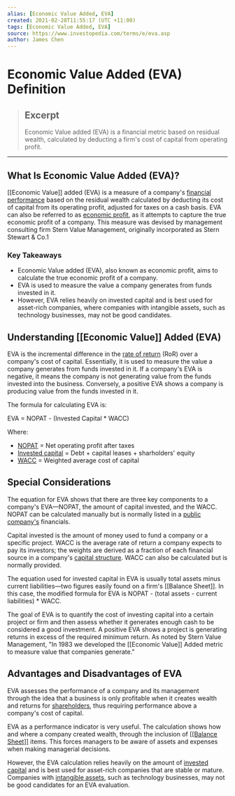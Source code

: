 ```yaml
---
alias: [Economic Value Added, EVA]
created: 2021-02-28T11:55:17 (UTC +11:00)
tags: [Economic Value Added, EVA]
source: https://www.investopedia.com/terms/e/eva.asp
author: James Chen
---
```


# Economic Value Added (EVA) Definition

> ## Excerpt
> Economic Value added (EVA) is a financial metric based on residual wealth, calculated by deducting a firm's cost of capital from operating profit.

---
## What Is Economic Value Added (EVA)?

[[Economic Value]] added (EVA) is a measure of a company's [financial performance](https://www.investopedia.com/terms/f/financialperformance.asp) based on the residual wealth calculated by deducting its cost of capital from its operating profit, adjusted for taxes on a cash basis. EVA can also be referred to as [economic profit](https://www.investopedia.com/terms/e/economicprofit.asp), as it attempts to capture the true economic profit of a company. This measure was devised by management consulting firm Stern Value Management, originally incorporated as Stern Stewart & Co.1

### Key Takeaways

-   Economic Value added (EVA), also known as economic profit, aims to calculate the true economic profit of a company.
-   EVA is used to measure the value a company generates from funds invested in it.
-   However, EVA relies heavily on invested capital and is best used for asset-rich companies, where companies with intangible assets, such as technology businesses, may not be good candidates.

## Understanding [[Economic Value]] Added (EVA)

EVA is the incremental difference in the [rate of return](https://www.investopedia.com/terms/r/rateofreturn.asp) (RoR) over a company's cost of capital. Essentially, it is used to measure the value a company generates from funds invested in it. If a company's EVA is negative, it means the company is not generating value from the funds invested into the business. Conversely, a positive EVA shows a company is producing value from the funds invested in it.

The formula for calculating EVA is:

EVA = NOPAT - (Invested Capital \* WACC)

Where:

-   [NOPAT](https://www.investopedia.com/terms/n/nopat.asp) = Net operating profit after taxes
-   [Invested capital](https://www.investopedia.com/terms/i/invested-capital.asp) = Debt + capital leases + sharholders' equity
-   [WACC](https://www.investopedia.com/terms/w/wacc.asp) = Weighted average cost of capital

## Special Considerations

The equation for EVA shows that there are three key components to a company's EVA—NOPAT, the amount of capital invested, and the WACC. NOPAT can be calculated manually but is normally listed in a [public company's](https://www.investopedia.com/terms/p/publiccompany.asp) financials.

Capital invested is the amount of money used to fund a company or a specific project. WACC is the average rate of return a company expects to pay its investors; the weights are derived as a fraction of each financial source in a company's [capital structure](https://www.investopedia.com/terms/c/capitalstructure.asp). WACC can also be calculated but is normally provided.

The equation used for invested capital in EVA is usually total assets minus current liabilities—two figures easily found on a firm's [[Balance Sheet]]. In this case, the modified formula for EVA is NOPAT - (total assets - current liabilities) \* WACC.

The goal of EVA is to quantify the cost of investing capital into a certain project or firm and then assess whether it generates enough cash to be considered a good investment. A positive EVA shows a project is generating returns in excess of the required minimum return. As noted by Stern Value Management, "In 1983 we developed the [[Economic Value]] Added metric to measure value that companies generate."

## Advantages and Disadvantages of EVA

EVA assesses the performance of a company and its management through the idea that a business is only profitable when it creates wealth and returns for [shareholders](https://www.investopedia.com/terms/s/shareholder.asp), thus requiring performance above a company's cost of capital.

EVA as a performance indicator is very useful. The calculation shows how and where a company created wealth, through the inclusion of [[[Balance Sheet]]](https://www.investopedia.com/terms/b/balancesheet.asp) items. This forces managers to be aware of assets and expenses when making managerial decisions.

However, the EVA calculation relies heavily on the amount of [invested capital](https://www.investopedia.com/terms/i/invested-capital.asp) and is best used for asset-rich companies that are stable or mature. Companies with [intangible assets](https://www.investopedia.com/terms/i/intangibleasset.asp), such as technology businesses, may not be good candidates for an EVA evaluation.
